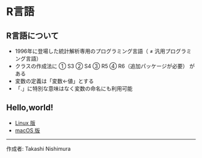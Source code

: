 # R言語

## R言語について

* 1996年に登場した統計解析専用のプログラミング言語（ ≠ 汎用プログラミング言語）
* クラスの作成法に ① S3 ② S4 ③ R5 ④ R6（追加パッケージが必要） がある
* 変数の定義は「変数<-値」とする
* 「.」に特別な意味はなく変数の命名にも利用可能

## Hello,world!

* [Linux 版](https://github.com/TakashiNishimura/HelloWorld/blob/master/R/R_linux.md)
* [macOS 版](https://github.com/TakashiNishimura/HelloWorld/blob/master/R/R_mac.md)

***
作成者: Takashi Nishimura